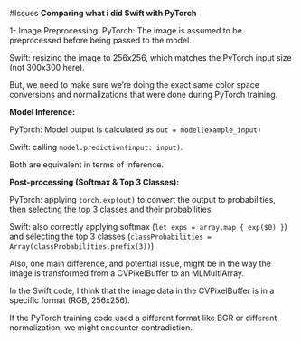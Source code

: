 #Issues
**Comparing what i did Swift with PyTorch**

1- Image Preprocessing: 
PyTorch: The image is assumed to be preprocessed before being passed to the model. 

Swift: resizing the image to 256x256, which matches the PyTorch input size (not 300x300 here). 

But, we need to make sure we’re doing the exact same color space conversions and normalizations that were done during PyTorch training. 

**Model Inference:**

PyTorch: Model output is calculated as `out = model(example_input)` 

Swift: calling `model.prediction(input: input)`. 

Both are equivalent in terms of inference. 

**Post-processing (Softmax & Top 3 Classes):**

PyTorch: applying `torch.exp(out)` to convert the output to probabilities, then selecting the top 3 classes and their probabilities. 

Swift: also correctly applying softmax (`let exps = array.map { exp($0) }`) and selecting the top 3 classes (`classProbabilities = Array(classProbabilities.prefix(3))`). 

Also, one main difference, and potential issue, might be in the way the image is transformed from a CVPixelBuffer to an MLMultiArray. 

In the Swift code, I think that the image data in the CVPixelBuffer is in a specific format (RGB, 256x256). 

If the PyTorch training code used a different format like BGR or different normalization, we might encounter contradiction.
